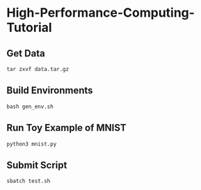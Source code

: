# High-Performance-Computing-Tutorial

## Get Data

    tar zxvf data.tar.gz

## Build Environments 

    bash gen_env.sh

## Run Toy Example of MNIST


    python3 mnist.py

## Submit Script

	
    sbatch test.sh
